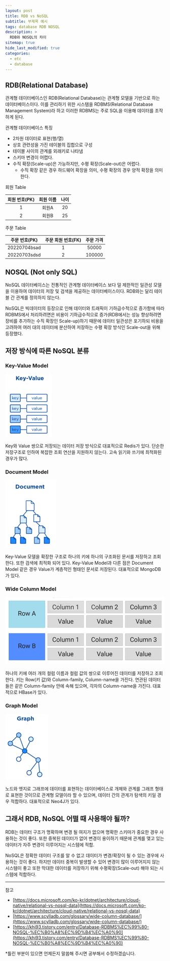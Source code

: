 ```yaml
---
layout: post
title: RDB vs NoSQL
subtitle: 부제목 예시
tags: database RDB NOSQL
description: >
  RDB와 NOSQL의 차이
sitemap: true
hide_last_modified: true
categories:
  - etc
  - database
---
```


## RDB(Relational Database)
관계형 데이터베이스인 RDB(Relational Database)는 관계형 모델을 기반으로 하는 데이터베이스이다. 이를 관리하기 위한 시스템을 RDBMS(Relational Database Management System)라 하고 이러한 RDBMS는 주로 SQL을 이용해 데이터를 조작하게 된다.

관계형 데이터베이스 특징
- 2차원 데이터로 표현(행/열)
- 상호 관련성을 가진 테이블의 집합으로 구성
- 테이블 사이의 관계를 외래키로 나타냄
- 스키마 변경이 어렵다.
- 수직 확장(Scale-up)은 가능하지만, 수평 확장(Scale-out)은 어렵다.
  - 수직 확장 같은 경우 하드웨어 확장을 의미, 수평 확장의 경우 양적 확장을 의미한다.

회원 Table

|회원 번호(PK)|회원 이름|나이|
|:---:|:---:|:---:|
|1|회원A|20|
|2|회원B|25|

주문 Table

|주문 번호(PK)|주문 회원 번호(FK)|주문 가격|
|:---:|:---:|:---:|
|20220704bsad|1|50000|
|20220703sdsd|2|100000|

## NOSQL (Not only SQL)
NoSQL 데이터베이스는 전통적인 관계형 데이터베이스 보다 덜 제한적인 일관성 모델을 이용하여 데이터의 저장 및 검색을 제공하는 데이터베이스이다. RDB와는 달리 테이블 간 관계를 정의하지 않는다.

NoSQL은 빅데이터의 등장으로 인해 데이터와 트래픽이 기하급수적으로 증가함에 따라 RDBMS에서 처리하려면은 비용이 기하급수적으로 증가(RDB에서는 성능 향상하려면 장비를 추가하는 수직 확장인 Scale-up)하기 때문에 데이터 일관성은 포기하되 비용을 고려하여 여러 대의 데이터에 분산하여 저장하는 수평 확장 방식인 Scale-out을 위해 등장했다.

## 저장 방식에 따른 NoSQL 분류

### Key-Value Model

![](/assets//img/blog/etc/database/rn_1.PNG)

Key와 Value 쌍으로 저장되는 데이터 저장 방식으로 대표적으로 Redis가 있다. 단순한 저장구조로 인하여 복잡한 조회 연산을 지원하지 않는다. 고속 읽기와 쓰기에 최적화된 경우가 많다.

### Document Model

![](/assets//img/blog/etc/database/rn_2.PNG)

Key-Value 모델을 확장한 구조로 하나의 키에 하나의 구조화된 문서를 저장하고 조회한다. 또한 검색에 최적화 되어 있다. Key-Value Model과 다른 점은 Document Model 같은 경우 Value가 계층적인 형태인 문서로 저장된다. 대표적으로 MongoDB가 있다.

### Wide Column Model

![](/assets//img/blog/etc/database/rn_3.PNG)

하나의 키에 여러 개의 컬럼 이름과 컬럼 값의 쌍으로 이루어진 데이터를 저장하고 조회한다. 키는 Row(키 값)와 Column-family, Column-name을 가진다. 연관된 데이터들은 같은 Column-family 안에 속해 있으며, 각자의 Column-name을 가진다. 대표적으로 HBase가 있다.

### Graph Model

![](/assets//img/blog/etc/database/rn_4.PNG)

노드와 엣지로 그래프에 데이터를 표현하는 데이터베이스로 개체와 관계를 그래프 형태로 표현한 것이므로 관계형 모델이라 할 수 있으며, 데이터 간의 관게가 탐색의 키일 경우 적합하다. 대표적으로 Neo4J가 있다.

## 그래서 RDB, NoSQL 어떨 때 사용해야 될까?
RDB는 데이터 구조가 명확하며 변경 될 여지가 없으며 명확한 스키마가 중요한 경우 사용하는 것이 좋다. 또한 중복된 데이터가 없어 변경이 용이하기 때문에 관계를 맺고 있는 데이터가 자주 변경이 이루어지는 시스템에 적합.

NoSQL은 정확한 데이터 구조를 알 수 없고 데이터가 변경/확장이 될 수 있는 경우에 사용하는 것이 좋다. 하지만 데이터 중복이 발생할 수 있어 변경이 많이 이루어지지 않는 시스템이 좋고 또한 막대한 데이터를 저장하기 위해 수평확장(Scale-out) 해야 되는 시스템에 적합하다.

---

참고
- [https://docs.microsoft.com/ko-kr/dotnet/architecture/cloud-native/relational-vs-nosql-data](https://docs.microsoft.com/ko-kr/dotnet/architecture/cloud-native/relational-vs-nosql-data)
- [https://www.scylladb.com/glossary/wide-column-database/](https://www.scylladb.com/glossary/wide-column-database/)
- [https://khj93.tistory.com/entry/Database-RDBMS%EC%99%80-NOSQL-%EC%B0%A8%EC%9D%B4%EC%A0%90](https://khj93.tistory.com/entry/Database-RDBMS%EC%99%80-NOSQL-%EC%B0%A8%EC%9D%B4%EC%A0%90)

*틀린 부분이 있으면 언제든지 말씀해 주시면 공부해서 수정하겠습니다.